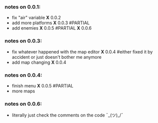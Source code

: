 ### notes on 0.0.1:
- fix "air" variable **X** 0.0.2
- add more platforms **X** 0.0.3 #PARTIAL
- add enemies **X** 0.0.5 #PARTIAL **X** 0.0.6
  
### notes on 0.0.3:
- fix whatever happened with the map editor **X** 0.0.4 #either fixed it by accident or just doesn't bother me anymore
- add map changing **X** 0.0.4

### notes on 0.0.4:
- finish menu **X** 0.0.5 #PARTIAL
- more maps

### notes on 0.0.6:
- literally just check the comments on the code ¯\_(ツ)_/¯
